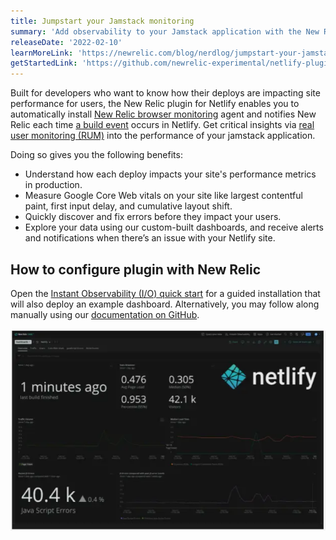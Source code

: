```yaml
---
title: Jumpstart your Jamstack monitoring
summary: 'Add observability to your Jamstack application with the New Relic Netlify plugin and quick start'
releaseDate: '2022-02-10'
learnMoreLink: 'https://newrelic.com/blog/nerdlog/jumpstart-your-jamstack-monitoring' 
getStartedLink: 'https://github.com/newrelic-experimental/netlify-plugin/#install-the-netlify-quickstart '
---
```

Built for developers who want to know how their deploys are impacting site performance for users, the New Relic plugin for Netlify enables you to automatically install [New Relic browser monitoring](https://docs.newrelic.com/docs/browser/browser-monitoring/getting-started/introduction-browser-monitoring/) agent and notifies New Relic each time [a build event](https://docs.netlify.com/configure-builds/build-plugins/create-plugins/#plug-into-events) occurs in Netlify. Get critical insights via [real user monitoring (RUM)](https://newrelic.com/products/browser-monitoring) into the performance of your jamstack application.

Doing so gives you the following benefits:

* Understand how each deploy impacts your site's performance metrics in production.
* Measure Google Core Web vitals on your site like largest contentful paint, first input delay, and cumulative layout shift.
* Quickly discover and fix errors before they impact your users. 
* Explore your data using our custom-built dashboards, and receive alerts and notifications when there’s an issue with your Netlify site. 

## How to configure plugin with New Relic

Open the [Instant Observability (I/O) quick start](https://developer.newrelic.com/instant-observability/netlify/5861d7f5-26c0-43ad-bda8-c893c4b27b25/) for a guided installation that will also deploy an example dashboard. Alternatively, you may follow along manually using our [documentation on GitHub](https://github.com/newrelic-experimental/netlify-plugin).

![Netlify dashboard](./images/netlify_dashboard_2022-02-09.webp  "Netlify dashboard")




